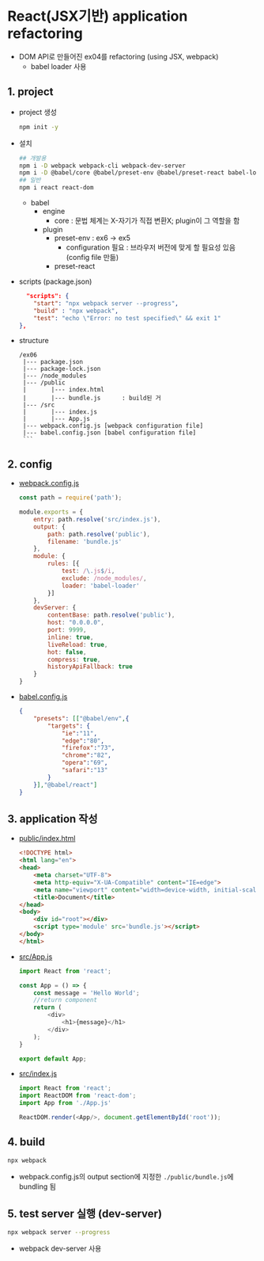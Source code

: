 # React(JSX기반) application refactoring

* DOM API로 만들어진 ex04를 refactoring (using JSX, webpack)
    * babel loader 사용

## 1. project

* project 생성
    ```bash
    npm init -y
    ```
* 설치
    ```bash
    ## 개발용
    npm i -D webpack webpack-cli webpack-dev-server
    npm i -D @babel/core @babel/preset-env @babel/preset-react babel-loader
    ## 일반
    npm i react react-dom
    ```
    * babel
        * engine
            * core : 문법 체계는 X-자기가 직접 변환X; plugin이 그 역할을 함
        * plugin
            * preset-env : ex6 -> ex5
                * configuration 필요 : 브라우저 버전에 맞게 할 필요성 있음(config file 만듦)
            * preset-react

* scripts (package.json)
    ```json
      "scripts": {
        "start": "npx webpack server --progress",
        "build" : "npx webpack",
        "test": "echo \"Error: no test specified\" && exit 1"
    },
    ```
* structure
     ```text
    /ex06
      |--- package.json
      |--- package-lock.json
      |--- /node_modules
      |--- /public
      |       |--- index.html
      |       |--- bundle.js      : build된 거
      |--- /src
      |       |--- index.js
      |       |--- App.js
      |--- webpack.config.js [webpack configuration file]  
      |--- babel.config.json [babel configuration file]   
      ```

## 2. config

* [webpack.config.js](webpack.config.js)
    ```js
    const path = require('path');

    module.exports = {
        entry: path.resolve('src/index.js'),
        output: {
            path: path.resolve('public'),
            filename: 'bundle.js'
        },
        module: {
            rules: [{
                test: /\.js$/i,
                exclude: /node_modules/,
                loader: 'babel-loader'
            }]
        },
        devServer: {
            contentBase: path.resolve('public'),
            host: "0.0.0.0",
            port: 9999,
            inline: true,
            liveReload: true,
            hot: false,
            compress: true,
            historyApiFallback: true
        }
    }
    ```
* [babel.config.js](babel.config.js)
    ```json
    {
        "presets": [["@babel/env",{
            "targets": {
                "ie":"11",
                "edge":"80",
                "firefox":"73",
                "chrome":"82",
                "opera":"69",
                "safari":"13"
            }
        }],"@babel/react"]
    }
    ```

## 3. application 작성

* [public/index.html](public/index.html)
    ```html
    <!DOCTYPE html>
    <html lang="en">
    <head>
        <meta charset="UTF-8">
        <meta http-equiv="X-UA-Compatible" content="IE=edge">
        <meta name="viewport" content="width=device-width, initial-scale=1.0">
        <title>Document</title>
    </head>
    <body>
        <div id="root"></div>
        <script type='module' src='bundle.js'></script>
    </body>
    </html>
    ```
* [src/App.js](src/App.js)
    ```js
    import React from 'react';

    const App = () => {
        const message = 'Hello World';
        //return component
        return (
            <div>
                <h1>{message}</h1>
            </div>
        );
    }

    export default App;
    ```

* [src/index.js](src/index.js)
    ```js
    import React from 'react';
    import ReactDOM from 'react-dom';
    import App from './App.js'

    ReactDOM.render(<App/>, document.getElementById('root'));
    ```

## 4. build

```bash
npx webpack
```
* webpack.config.js의 output section에 지정한 ```./public/bundle.js```에 bundling 됨

## 5. test server 실행 (dev-server)

```bash
npx webpack server --progress
```
* webpack dev-server 사용